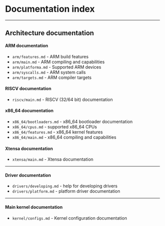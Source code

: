 # Documentation index

---

## Architecture documentation

#### ARM documentation
- ``arm/features.md`` - ARM build features
- ``arm/main.md`` - ARM compiling and capabilities
- ``arm/platforma.md`` - Supported ARM devices
- ``arm/syscalls.md`` - ARM system calls
- ``arm/targets.md`` - ARM compiler targets

#### RISCV documentation
- ``riscv/main.md`` - RISCV (32/64 bit) documentation

#### x86_64 documentation
- ``x86_64/bootloaders.md`` - x86_64 bootloader documentation
- ``x86_64/cpus.md`` - supported x86_64 CPUs
- ``x86_64/features.md`` - x86_64 kernel features
- ``x86_64/main.md`` - x86_64 compiling and capabilities

#### Xtensa documentation
- ``xtensa/main.md`` - Xtensa documentation

---

#### Driver documentation

- ``drivers/developing.md`` - help for developing drivers
- ``drivers/platform.md`` - platform driver documentation

---

#### Main kernel documentation
- ``kernel/configs.md`` - Kernel configuration documentation
